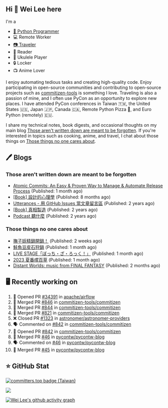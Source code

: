 ## Hi 👋 Wei Lee here

I'm a

* [🐍 Python Programmer](https://pycon-note.wei-lee.me/)
* 💻 Remote Worker
* [📷 Traveler](https://travlog.wei-lee.me/)
* 📖 Reader
* 🎵 Ukulele Player
* 🔒 Locker
* 📺 Anime Lover

I enjoy automating tedious tasks and creating high-quality code. Enjoy participating in open-source communities and contributing to open-source projects such as [commitizen-tools](https://github.com/commitizen-tools) is something I love. Traveling is also a passion of mine, and I often use PyCon as an opportunity to explore new places. I have attended PyCon conferences in Taiwan 🇹🇼, the United States 🇺🇸, Japan 🇯🇵, Canada 🇨🇦, Remote Python Pizza 🍕, and Euro Python (remotely) 🇪🇺.

I share my technical notes, book digests, and occasional thoughts on my main blog [Those aren't written down are meant to be forgotten](https://blog.wei-lee.me/). If you're interested in topics such as cooking, anime, and travel, I chat about those things on [Those things no one cares about](https://travlog.wei-lee.me/).

## 🖊️ Blogs

### Those aren't written down are meant to be forgotten

* [Atomic Commits: An Easy &amp; Proven Way to Manage &amp; Automate Release Process](https://blog.wei-lee.me/posts/tech/2023/08/atomic-commits-coscup-2023) (Published: 1 month ago)
* [[Book] 設計的心理學](https://blog.wei-lee.me/posts/book/2023/01/the-design-of-everyday-things) (Published: 8 months ago)
* [Utterances - 用 GitHub Issues 當文章留言區](https://blog.wei-lee.me/posts/tech/2022/02/use-github-issues-as-comment-system) (Published: 2 years ago)
* [[Book] 真相製造](https://blog.wei-lee.me/posts/book/2022/02/reality-is-business) (Published: 2 years ago)
* [Podcast 聽什麼](https://blog.wei-lee.me/posts/gossiping/2021/12/podcast-i-listen-to) (Published: 2 years ago)

### Those things no one cares about

* [撫子妖精鍋開鍋！](https://travlog.wei-lee.me/posts/cook/2023/08/season-nadeshiko-pot) (Published: 2 weeks ago)
* [鮭魚豆皮石狩鍋](https://travlog.wei-lee.me/posts/cook/2023/08/yuru-camp-salmon-pot) (Published: 1 month ago)
* [LIVE STAGE「ぼっち・ざ・ろっく！」](https://travlog.wei-lee.me/posts/review/2023/08/btr-stage) (Published: 1 month ago)
* [2023 夏番嚐百草](https://travlog.wei-lee.me/posts/review/2023/07/what-i-will-watch-in-2023-summer) (Published: 1 month ago)
* [Distant Worlds: music from FINAL FANTASY](https://travlog.wei-lee.me/posts/review/2023/07/distant-worlds-music-from-FINAL-FANTASY) (Published: 2 months ago)

## 🖥️ Recently working on

1. 💪 Opened PR [#34391](https://github.com/apache/airflow/pull/34391) in [apache/airflow](https://github.com/apache/airflow)
2. 🎉 Merged PR [#846](https://github.com/commitizen-tools/commitizen/pull/846) in [commitizen-tools/commitizen](https://github.com/commitizen-tools/commitizen)
3. 🎉 Merged PR [#844](https://github.com/commitizen-tools/commitizen/pull/844) in [commitizen-tools/commitizen](https://github.com/commitizen-tools/commitizen)
4. 🎉 Merged PR [#821](https://github.com/commitizen-tools/commitizen/pull/821) in [commitizen-tools/commitizen](https://github.com/commitizen-tools/commitizen)
5. ❌ Closed PR [#1323](https://github.com/astronomer/astronomer-providers/pull/1323) in [astronomer/astronomer-providers](https://github.com/astronomer/astronomer-providers)
6. 🗣 Commented on [#842](https://github.com/commitizen-tools/commitizen/issues/842) in [commitizen-tools/commitizen](https://github.com/commitizen-tools/commitizen)
7. 💪 Opened PR [#842](https://github.com/commitizen-tools/commitizen/pull/842) in [commitizen-tools/commitizen](https://github.com/commitizen-tools/commitizen)
8. 🎉 Merged PR [#46](https://github.com/pycontw/pycontw-blog/pull/46) in [pycontw/pycontw-blog](https://github.com/pycontw/pycontw-blog)
9. 🗣 Commented on [#46](https://github.com/pycontw/pycontw-blog/issues/46) in [pycontw/pycontw-blog](https://github.com/pycontw/pycontw-blog)
10. 🎉 Merged PR [#45](https://github.com/pycontw/pycontw-blog/pull/45) in [pycontw/pycontw-blog](https://github.com/pycontw/pycontw-blog)


## ⭐ GitHub Stat

[![committers.top badge (Taiwan)](https://user-badge.committers.top/taiwan_public/Lee-W.svg)](https://user-badge.committers.top/taiwan_public/Lee-W)

[![](https://github-readme-stats.vercel.app/api?username=Lee-W&show_icons=true&hide_title=true&cache_seconds=86400)](https://github.com/anuraghazra/github-readme-stats)

[![Wei Lee's github activity graph](https://github-readme-activity-graph.vercel.app/graph?username=Lee-W&theme=dracula)](https://github.com/ashutosh00710/github-readme-activity-graph)
